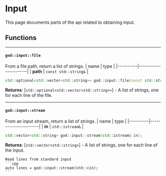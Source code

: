 <!--
SPDX-FileCopyrightText: 2025 Will Reed <wreed@disroot.org>

SPDX-License-Identifier: LGPL-3.0-or-later
-->
Input
=====
This page documents parts of the api related to obtaining input.

Functions
---------

---
#### `god::input::file`
From a file path, return a list of strings.
| name     | type                 |
|----------|----------------------|
| **path** | `const std::string&` |
```cpp
std::optional<std::vector<std::string>> god::input::file(const std::string& path);
```
**Returns**: [`std::optional<std::vector<std::string>>`] - A list of strings, one for each line of the file.

---
#### `god::input::stream`
From an input stream, return a list of strings.
| name     | type                 |
|----------|----------------------|
| **in**   | `std::istream&`      |
```cpp
std::vector<std::string> god::input::stream(std::istream& in);
```
**Returns**: [`std::vector<std::string>`] - A list of strings, one for each line of the input.
~~~admonish example
Read lines from standard input
```cpp
auto lines = god::input::stream(std::cin);
```
~~~